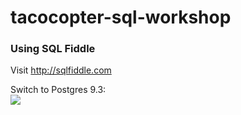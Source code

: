 # tacocopter-sql-workshop

<h3>Using SQL Fiddle</h3>

Visit <a href='http://sqlfiddle.com'>http://sqlfiddle.com</a>

Switch to Postgres 9.3:<br/>
<img src="https://github.com/bradurani/tacocopter-sql-workshop/blob/master/images/switch_to_postgres.png"/>

